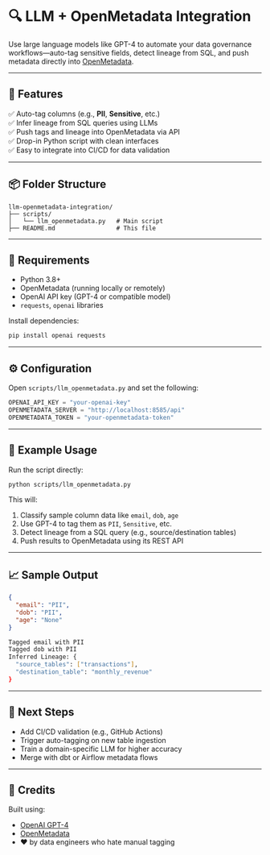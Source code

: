 # **🔍 LLM + OpenMetadata Integration**

Use large language models like GPT-4 to automate your data governance workflows—auto-tag sensitive fields, detect lineage from SQL, and push metadata directly into [OpenMetadata](https://open-metadata.org/).

---

## 🚀 Features

✅ Auto-tag columns (e.g., **PII**, **Sensitive**, etc.)  
✅ Infer lineage from SQL queries using LLMs  
✅ Push tags and lineage into OpenMetadata via API  
✅ Drop-in Python script with clean interfaces  
✅ Easy to integrate into CI/CD for data validation

---

## 📦 Folder Structure

```
llm-openmetadata-integration/
├── scripts/
│   └── llm_openmetadata.py   # Main script
├── README.md                 # This file
```

---

## 🔧 Requirements

- Python 3.8+
- OpenMetadata (running locally or remotely)
- OpenAI API key (GPT-4 or compatible model)
- `requests`, `openai` libraries

Install dependencies:

```bash
pip install openai requests
```

---

## ⚙️ Configuration

Open `scripts/llm_openmetadata.py` and set the following:

```python
OPENAI_API_KEY = "your-openai-key"
OPENMETADATA_SERVER = "http://localhost:8585/api"
OPENMETADATA_TOKEN = "your-openmetadata-token"
```

---

## 🧪 Example Usage

Run the script directly:

```bash
python scripts/llm_openmetadata.py
```

This will:
1. Classify sample column data like `email`, `dob`, `age`
2. Use GPT-4 to tag them as `PII`, `Sensitive`, etc.
3. Detect lineage from a SQL query (e.g., source/destination tables)
4. Push results to OpenMetadata using its REST API

---

## 📈 Sample Output

```json
{
  "email": "PII",
  "dob": "PII",
  "age": "None"
}
```

```bash
Tagged email with PII
Tagged dob with PII
Inferred Lineage: {
  "source_tables": ["transactions"],
  "destination_table": "monthly_revenue"
}
```

---

## 📌 Next Steps

- Add CI/CD validation (e.g., GitHub Actions)
- Trigger auto-tagging on new table ingestion
- Train a domain-specific LLM for higher accuracy
- Merge with dbt or Airflow metadata flows

---

## 🧠 Credits

Built using:
- [OpenAI GPT-4](https://openai.com/)
- [OpenMetadata](https://open-metadata.org/)
- ❤️ by data engineers who hate manual tagging

